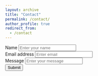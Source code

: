 ```yaml
---
layout: archive
title: "Contact"
permalink: /contact/
author_profile: true
redirect_from:
  - /contact
---
```


<form accept-charset="UTF-8" action="https://getform.io/f/22388921-713e-4067-b753-4a688e3b6c26" method="POST" enctype="multipart/form-data" target="_blank">
          <div class="form-group">
            <label for="exampleInputName">Name</label>
            <input type="text" name="name" class="form-control" id="exampleInputName" placeholder="Enter your name" required="required">
          </div>
          <div class="form-group">
            <label for="exampleInputEmail1" required="required">Email address</label>
            <input type="email" name="email" class="form-control" id="exampleInputEmail1" aria-describedby="emailHelp" placeholder="Enter email">
          </div>
          <div class="form-group">
            <label for="exampleInputMessage">Message</label>
            <input type="text" name="message" class="form-control" id="exampleInputMessage" placeholder="Enter your message" required="required">
          </div>
         <!--
          <div class="form-group">
            <label for="exampleFormControlSelect1">Favourite Platform</label>
            <select class="form-control" id="exampleFormControlSelect1" name="platform" required="required">
              <option>Github</option>
              <option>Gitlab</option>
              <option>Bitbucket</option>
            </select>
          </div>
          <hr>
          <div class="form-group mt-3">
            <label class="mr-2">Upload your CV:</label>
            <input type="file" name="file">
          </div>
          <hr>
-->          
          <button type="submit" class="btn btn-primary">Submit</button>
</form>

<!-- Link for respones: https://app.getform.io/forms/29893 -->
